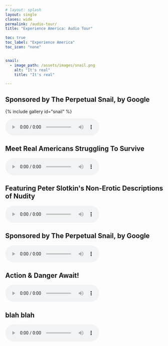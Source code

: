 ```yaml
---
# layout: splash
layout: single
clases: wide
permalink: /audio-tour/
title: "Experience America: Audio Tour"

toc: true
toc_label: "Experience America"
toc_icon: "none"


snail:
  - image_path: /assets/images/snail.png
    alt: "It's real"
    title: "It's real"

---
```


## Sponsored by The Perpetual Snail, by Google

{% include gallery id="snail" %}

<audio controls>
  <source src="https://docs.google.com/uc?export=download&id=15s3ehn4rkU9IIF15D5erpw1-vk0CIv72"> <!-- perepetual snail -->
</audio>

## Meet Real Americans Struggling To Survive

<audio controls>
  <source src="https://docs.google.com/uc?export=download&id=1Y9EHkGWBpacJPqSGTyxu3_Gfz3udUgrj">
</audio>

##  Featuring Peter Slotkin's Non-Erotic Descriptions of Nudity

<audio controls>
  <source src="https://docs.google.com/uc?export=download&id=1eqgk3dlfTs9AeabxZLZtxyYcFuGDkO66"> <!-- Peter Slotkikn -->
</audio>


## Sponsored by The Perpetual Snail, by Google

<audio controls>
  <source src="https://docs.google.com/uc?export=download&id=15s3ehn4rkU9IIF15D5erpw1-vk0CIv72"> <!-- perepetual snail -->
</audio>

## Action & Danger Await!

<audio controls> 
  <source src="https://docs.google.com/uc?export=download&id=1PNAwxMr5SlZ7mgO2Npm8yw9JuxMOx5MT"> <!-- texas -->
</audio>

## blah blah

<audio controls>
  <source src="https://docs.google.com/uc?export=download&id=1Y9EHkGWBpacJPqSGTyxu3_Gfz3udUgrj">
</audio>
